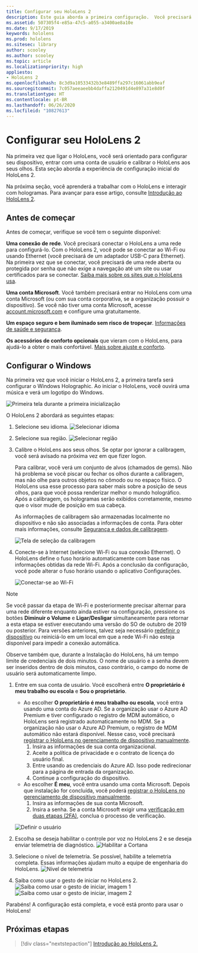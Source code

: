 ```yaml
---
title: Configurar seu HoloLens 2
description: Este guia aborda a primeira configuração.  Você precisará de uma rede Wi-Fi e de uma conta Microsoft (MSA) ou do Azure Active Directory (AAD).
ms.assetid: 507305f4-e85a-47c5-a055-a3400ae8a10e
ms.date: 9/17/2019
keywords: hololens
ms.prod: hololens
ms.sitesec: library
author: scooley
ms.author: scooley
ms.topic: article
ms.localizationpriority: high
appliesto:
- HoloLens 2
ms.openlocfilehash: 8c3d9a10533432b3e8489ffa297c16061abb9eaf
ms.sourcegitcommit: 7c057aeeaeebb4daffa2120491d4e897a31e8d0f
ms.translationtype: HT
ms.contentlocale: pt-BR
ms.lasthandoff: 06/26/2020
ms.locfileid: "10827613"
---
```

# Configurar seu HoloLens 2

Na primeira vez que ligar o HoloLens, você será orientado para configurar seu dispositivo, entrar com uma conta de usuário e calibrar o HoloLens aos seus olhos.  Esta seção aborda a experiência de configuração inicial do HoloLens 2.

Na próxima seção, você aprenderá a trabalhar com o HoloLens e interagir com hologramas. Para avançar para esse artigo, consulte [Introdução ao HoloLens 2](hololens2-basic-usage.md).

## Antes de começar

Antes de começar, verifique se você tem o seguinte disponível:

**Uma conexão de rede**. Você precisará conectar o HoloLens a uma rede para configurá-lo. Com o HoloLens 2, você pode se conectar ao Wi-Fi ou usando Ethernet (você precisará de um adaptador USB-C para Ethernet). Na primeira vez que se conectar, você precisará de uma rede aberta ou protegida por senha que não exige a navegação até um site ou usar certificados para se conectar. [Saiba mais sobre os sites que o HoloLens usa](hololens-offline.md).

**Uma conta Microsoft**. Você também precisará entrar no HoloLens com uma conta Microsoft (ou com sua conta corporativa, se a organização possuir o dispositivo). Se você não tiver uma conta Microsoft, acesse [account.microsoft.com](https://account.microsoft.com) e configure uma gratuitamente.

**Um espaço seguro e bem iluminado sem risco de tropeçar**. [Informações de saúde e segurança](https://go.microsoft.com/fwlink/p/?LinkId=746661).

**Os acessórios de conforto opcionais** que vieram com o HoloLens, para ajudá-lo a obter o mais confortável. [Mais sobre ajuste e conforto](hololens2-setup.md#adjust-fit).

## Configurar o Windows

Na primeira vez que você iniciar o HoloLens 2, a primeira tarefa será configurar o Windows Holographic.  Ao iniciar o HoloLens, você ouvirá uma música e verá um logotipo do Windows.

![Primeira tela durante a primeira inicialização](images/01-magic-moment.png)

O HoloLens 2 abordará as seguintes etapas:

1. Selecione seu idioma.
    ![Selecionar idioma](images/04-language.png)

1. Selecione sua região.
    ![Selecionar região](images/05-region.png)

1. Calibre o HoloLens aos seus olhos.  Se optar por ignorar a calibragem, você será avisado na próxima vez em que fizer logon.

    Para calibrar, você verá um conjunto de alvos (chamados de gems). Não há problema se você piscar ou fechar os olhos durante a calibragem, mas não olhe para outros objetos no cômodo ou no espaço físico. O HoloLens usa esse processo para saber mais sobre a posição de seus olhos, para que você possa renderizar melhor o mundo holográfico. Após a calibragem, os hologramas serão exibidos corretamente, mesmo que o visor mude de posição em sua cabeça.

    As informações de calibragem são armazenadas localmente no dispositivo e não são associadas a informações de conta. Para obter mais informações, consulte [Segurança e dados de calibragem](hololens-calibration.md#calibration-data-and-security).

    ![Tela de seleção da calibragem](images/06-et-corners.png)

1. Conecte-se à Internet (selecione Wi-Fi ou sua conexão Ethernet).
     O HoloLens define o fuso horário automaticamente com base nas informações obtidas da rede Wi-Fi. Após a conclusão da configuração, você pode alterar o fuso horário usando o aplicativo Configurações.

    ![Conectar-se ao Wi-Fi](images/11-network.png)
> [!NOTE] 
> Se você passar da etapa de Wi-Fi e posteriormente precisar alternar para uma rede diferente enquanto ainda estiver na configuração, pressione os botões **Diminuir o Volume** e **Ligar/Desligar** simultaneamente para retornar a esta etapa se estiver executando uma versão do SO de outubro de 2019 ou posterior. Para versões anteriores, talvez seja necessário [redefinir o dispositivo](hololens-recovery.md) ou reiniciá-lo em um local em que a rede Wi-Fi não esteja disponível para impedir a conexão automática.
> 
> Observe também que, durante a Instalação do HoloLens, há um tempo limite de credenciais de dois minutos. O nome de usuário e a senha devem ser inseridos dentro de dois minutos, caso contrário, o campo do nome de usuário será automaticamente limpo.

1. Entre em sua conta de usuário. Você escolherá entre **O proprietário é meu trabalho ou escola** e **Sou o proprietário**.
    - Ao escolher **O proprietário é meu trabalho ou escola**, você entra usando uma conta do Azure AD. Se a organização usar o Azure AD Premium e tiver configurado o registro de MDM automático, o HoloLens será registrado automaticamente no MDM. Se a organização não usar o Azure AD Premium, o registro de MDM automático não estará disponível. Nesse caso, você precisará [registrar o HoloLens no gerenciamento de dispositivo manualmente](hololens-enroll-mdm.md#enroll-through-settings-app).
        1. Insira as informações de sua conta organizacional.
        1. Aceite a política de privacidade e o contrato de licença do usuário final.
        1. Entre usando as credenciais do Azure AD. Isso pode redirecionar para a página de entrada da organização.
        1. Continue a configuração do dispositivo.
    - Ao escolher **É meu**, você entra usando uma conta Microsoft. Depois que instalação for concluída, você poderá [registrar o HoloLens no gerenciamento de dispositivo manualmente](hololens-enroll-mdm.md#enroll-through-settings-app).
        1. Insira as informações de sua conta Microsoft.
        2. Insira a senha. Se a conta Microsoft exigir uma [verificação em duas etapas (2FA)](https://blogs.technet.microsoft.com/microsoft_blog/2013/04/17/microsoft-account-gets-more-secure/), conclua o processo de verificação.

    ![Definir o usuário](images/13-device-owner.png)

1. Escolha se deseja habilitar o controle por voz no HoloLens 2 e se deseja enviar telemetria de diagnóstico.
    ![Habilitar a Cortana](images/22-do-more-with-voice.png)

1. Selecione o nível de telemetria. Se possível, habilite a telemetria completa. Essas informações ajudam muito a equipe de engenharia do HoloLens.
     ![Nível de telemetria](images/24-telemetry.png)

1. Saiba como usar o gesto de iniciar no HoloLens 2.
     ![Saiba como usar o gesto de iniciar, imagem 1](images/26-01-startmenu-learning.png) ![Saiba como usar o gesto de iniciar, imagem 2](images/26-02-startmenu-learning.png)

Parabéns!  A configuração está completa, e você está pronto para usar o HoloLens!

## Próximas etapas

> [!div class="nextstepaction"]
> [Introdução ao HoloLens 2.](hololens2-basic-usage.md)
